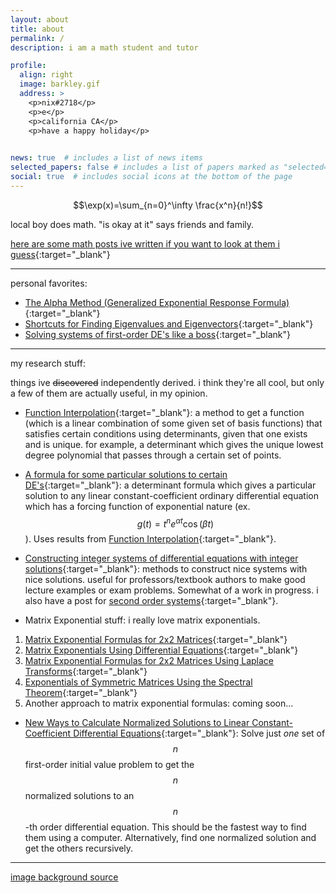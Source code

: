```yaml
---
layout: about
title: about
permalink: /
description: i am a math student and tutor

profile:
  align: right
  image: barkley.gif
  address: > 
    <p>nix#2718</p>   
    <p>e</p> 
    <p>california CA</p>
    <p>have a happy holiday</p>  
    

news: true  # includes a list of news items
selected_papers: false # includes a list of papers marked as "selected={true}"
social: true  # includes social icons at the bottom of the page
---
```


$$\exp(x)=\sum_{n=0}^\infty \frac{x^n}{n!}$$

local boy does math. "is okay at it" says friends and family.

[here are some math posts ive written if you want to look at them i guess](./math){:target="_blank"}

---

personal favorites:

- [The Alpha Method (Generalized Exponential Response Formula)](./math/alphamethod){:target="_blank"}
- [Shortcuts for Finding Eigenvalues and Eigenvectors](./math/eigentricks){:target="_blank"}
- [Solving systems of first-order DE's like a boss](./math/firstordersystemsquick){:target="_blank"}

---

my research stuff:

things ive ~~discovered~~ independently derived. i think they're all cool, but only a few of them are actually useful, in my opinion.

- [Function Interpolation](./math/functioninterp){:target="_blank"}: a method to get a function (which is a linear combination of some given set of basis functions) that satisfies certain conditions using determinants, given that one exists and is unique. for example, a determinant which gives the unique lowest degree polynomial that passes through a certain set of points.

- [A formula for some particular solutions to certain DE's](./math/exppolynonhomo){:target="_blank"}: a determinant formula which gives a particular solution to any linear constant-coefficient ordinary differential equation which has a forcing function of exponential nature (ex. $$g(t)=t^ne^{\alpha t}\cos(\beta t)$$). Uses results from [Function Interpolation](./math/functioninterp){:target="_blank"}.

- [Constructing integer systems of differential equations with integer solutions](./math/firstordersystems){:target="_blank"}: methods to construct nice systems with nice solutions. useful for professors/textbook authors to make good lecture examples or exam problems. Somewhat of a work in progress. i also have a post for [second order systems](./math/secondordersystems){:target="_blank"}.

- Matrix Exponential stuff: i really love matrix exponentials.
1. [Matrix Exponential Formulas for 2x2 Matrices](./math/firstordersystems){:target="_blank"}
2. [Matrix Exponentials Using Differential Equations](./math/firstordersystems){:target="_blank"}
3. [Matrix Exponential Formulas for 2x2 Matrices Using Laplace Transforms](./math/firstordersystems){:target="_blank"}
4. [Exponentials of Symmetric Matrices Using the Spectral Theorem](./math/firstordersystems){:target="_blank"}
5. Another approach to matrix exponential formulas: coming soon...

- [New Ways to Calculate Normalized Solutions to Linear Constant-Coefficient Differential Equations](./math/newnormalized){:target="_blank"}: Solve just *one* set of $$n$$ first-order initial value problem to get the $$n$$ normalized solutions to an $$n$$-th order differential equation. This should be the fastest way to find them using a computer. Alternatively, find one normalized solution and get the others recursively.

---

<a href="https://steamcommunity.com/sharedfiles/filedetails/?id=1187516174">image background source</a>
